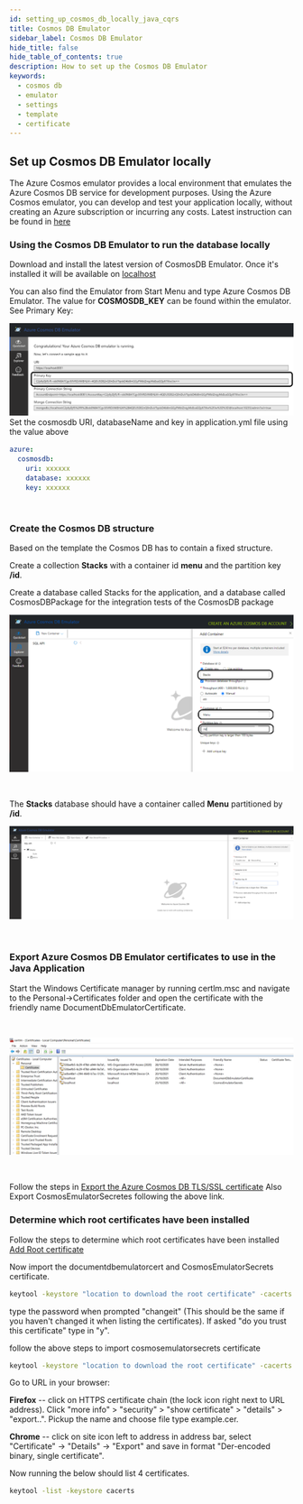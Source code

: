 ```yaml
---
id: setting_up_cosmos_db_locally_java_cqrs
title: Cosmos DB Emulator
sidebar_label: Cosmos DB Emulator
hide_title: false
hide_table_of_contents: true
description: How to set up the Cosmos DB Emulator
keywords:
  - cosmos db
  - emulator 
  - settings
  - template
  - certificate
---
```


## Set up Cosmos DB Emulator locally

The Azure Cosmos emulator provides a local environment that emulates the Azure Cosmos DB
service for development purposes. Using the Azure Cosmos emulator, you can develop and test
your application locally, without creating an Azure subscription or incurring any costs.
Latest instruction can be found in [here](https://docs.microsoft.com/en-us/azure/cosmos-db/local-emulator?tabs=cli%2Cssl-netstd21)

### Using the Cosmos DB Emulator to run the database locally

   Download and install the latest version of CosmosDB Emulator. Once it's installed it will be
   available on [localhost](https://localhost:8081/_explorer/index.html)

   You can also find the Emulator from Start Menu and type Azure Cosmos DB Emulator.
   The value for **COSMOSDB_KEY** can be found within the emulator. See Primary Key:

   ![cosmosdb](/img/cosmosdb_emulator_3.png)
   Set the cosmosdb URI, databaseName and key in application.yml file using the value above

   ```yaml
   azure:
     cosmosdb:
       uri: xxxxxx
       database: xxxxxx
       key: xxxxxx
   ```

<br />

### Create the Cosmos DB structure

  Based on the template the Cosmos DB has to contain a fixed structure.

  Create a collection **Stacks** with a container id **menu** and the partition key **/id**.

  Create a database called Stacks for the application, and a database called CosmosDBPackage for the
  integration tests of the CosmosDB package

  ![cosmosdb](/img/cosmosdb_emulator_1.png)

<br />

  The **Stacks** database should have a container called **Menu** partitioned by **/id**.

  ![cosmosdb](/img/cosmosdb_emulator_2.png)

  <br />

### Export Azure Cosmos DB Emulator certificates to use in the Java Application

  Start the Windows Certificate manager by running certlm.msc and navigate to the Personal->Certificates folder and open the certificate with the friendly name DocumentDbEmulatorCertificate.

  <br />

  ![certificates](/img/cosmosdb_emulator_certificate.png)

  <br />

  Follow the steps in [Export the Azure Cosmos DB TLS/SSL certificate](https://docs.microsoft.com/en-us/azure/cosmos-db/local-emulator-export-ssl-certificates#export-emulator-certificate)
  Also Export CosmosEmulatorSecretes following the above link.
  
### Determine which root certificates have been installed

   Follow the steps to determine which root certificates have been installed [Add Root certificate](https://docs.microsoft.com/en-us/azure/developer/java/sdk/java-sdk-add-certificate-ca-store#determining-which-root-certificates-are-installed)

   Now import the documentdbemulatorcert and CosmosEmulatorSecrets certificate.

   ```bash
   keytool -keystore "location to download the root certificate" -cacerts -importcert -alias documentdbemulator -file "location of documentdbemulatorcert.cer"
   ```

   type the password when prompted "changeit" (This should be the same if you haven't changed it when listing the certificates).
   If asked "do you trust this certificate" type in "y".

   follow the above steps to import cosmosemulatorsecrets certificate

   ```bash
   keytool -keystore "location to download the root certificate" -cacerts -importcert -alias cosmosemulatorcert -file "location of cosmosemulatorsecrets.cer"
   ```

   Go to URL in your browser:

   **Firefox** --  click on HTTPS certificate chain (the lock icon right next to URL address). Click "more info" > "security" > "show certificate" > "details" > "export..". Pickup the name and choose file type example.cer.

   **Chrome**  -- click on site icon left to address in address bar, select "Certificate" -> "Details" -> "Export" and save in format "Der-encoded binary, single certificate".

   Now running the below should list 4 certificates.

   ```bash
   keytool -list -keystore cacerts
   ```
